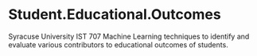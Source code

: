 # Student.Educational.Outcomes
Syracuse University IST 707
Machine Learning techniques to identify and evaluate various contributors to educational outcomes of students.
